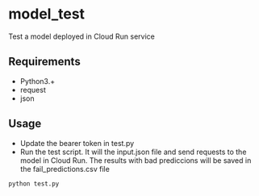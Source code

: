 # model_test
Test a model deployed in Cloud Run service

## Requirements
- Python3.+
- request
- json

## Usage
- Update the bearer token in test.py
- Run the test script. It will the input.json file and send requests to the model in Cloud Run. The results with bad prediccions will be saved in the fail_predictions.csv file
```
python test.py
```
